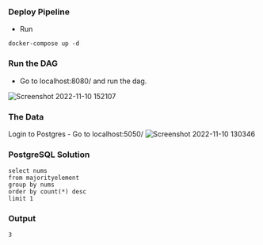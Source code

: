 ### Deploy Pipeline
- Run
```
docker-compose up -d
```

### Run the DAG
- Go to localhost:8080/ and run the dag.

![Screenshot 2022-11-10 152107](https://user-images.githubusercontent.com/65648983/201102655-cf511aad-b26c-4a2e-afed-3043e6a8ff82.png)


### The Data

Login to Postgres - Go to localhost:5050/
![Screenshot 2022-11-10 130346](https://user-images.githubusercontent.com/65648983/201074865-91bb8629-1d2b-4450-bd5e-709f7911e5e9.png)


### PostgreSQL Solution
```
select nums
from majorityelement
group by nums
order by count(*) desc
limit 1
```
### Output
```
3
```

